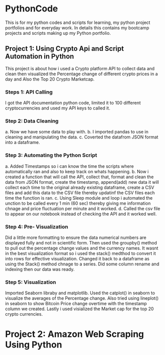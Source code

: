 # PythonCode
This is for my python codes and scripts for learning, my python project portfolios and for everyday work.
In details this contains my bootcamp projects and scripts making up my Python portfolio.



## Project 1: Using Crypto Api and Script Automation in Python

This project is about how i used a Crypto platform API to collect data and clean then visualized the Percentage change of different crypto prices in a day and Also the Top 20 Crypto Marketcap.

### Steps 1: API Calling
I got the API documentation python code, limited it to 100 different cryptocurrencies and used my API keys to called it.

### Step 2:  Data Cleaning
a. Now we have some data to play with. 
b. I imported pandas to use in cleaning and manipulating the data.
c. Coverted the datafrom JSON format into a dataframe.

### Step 3:  Automating the Python Script
a. Added Timestamps so i can know the time the scripts where automatically ran and also to keep track on whats happening.
b. Now i created a function that will call the API, collect that, format and clean the data from JSON format, create the timestamp, append(add) new data it will collect each time to the original already existing dataframe, create a CSV files and add this data to the CSV file thereby updatinf the CSV files each time the function is ran.
c. Using Sleep module and loop i automated the unction to be called every 1 min (60 sec) thereby giving me information chnage and price fluctuation per minute and it worked.
d. Called the csv file to appear on our notebook instead of checking the API and it worked well.

### Step 4: Pre- Visualization
Did a little more formatting to ensure the data numerical numbers are displayed fully and not in scientific form. Then used the groupby() method to pull out the percentage change values and the currency names. It wasnt in the best visualization format so i used the stack() medthod to convert it into rows for effective visualization. Changed it back to a dataframe as using the Stack() method chnage to a series. Did some column rename and indexing then our data was ready.

### Step 5: Visualization
Imported Seaborn libraby and matplotlib. 
Used the catplot() in seaborn to visualize the averages of the Percentage change.
Also tried using lineplot() in seaborn to show Bitcoin Price change overtime with the timestamp column we created.
Lastly i used visialized the Market cap for the top 20 crypto currencies.



# Project 2: Amazon Web Scraping Using Python
